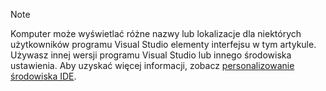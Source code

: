> [!NOTE]
> Komputer może wyświetlać różne nazwy lub lokalizacje dla niektórych użytkowników programu Visual Studio elementy interfejsu w tym artykule. Używasz innej wersji programu Visual Studio lub innego środowiska ustawienia. Aby uzyskać więcej informacji, zobacz [personalizowanie środowiska IDE](../../ide/personalizing-the-visual-studio-ide.md).
